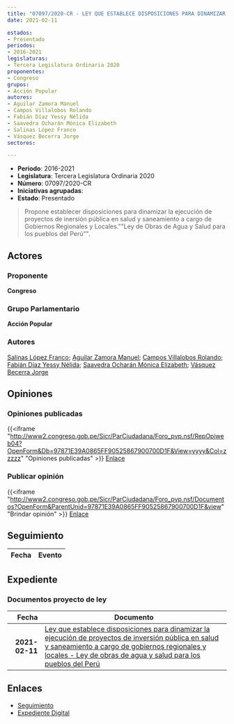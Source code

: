 ```yaml
---
title: "07097/2020-CR - LEY QUE ESTABLECE DISPOSICIONES PARA DINAMIZAR LA EJECUCIÓN DE PROYECTOS DE INVERSIÓN PÚBLICA EN SALUD Y SANEAMIENTO A CARGO DE GOBIERNOS REGIONALES Y LOCALES-'LEY DE OBRAS DE AGUA Y SALUD PARA LOS PUEBLOS DEL PERÚ'"
date: 2021-02-11

estados:
- Presentado
periodos:
- 2016-2021
legislaturas:
- Tercera Legislatura Ordinaria 2020
proponentes:
- Congreso
grupos:
- Acción Popular
autores:
- Aguilar Zamora Manuel
- Campos Villalobos Rolando
- Fabián Díaz Yessy Nélida
- Saavedra Ocharán Mónica Elizabeth
- Salinas López Franco
- Vásquez Becerra Jorge
sectores:

---
```

- **Periodo**: 2016-2021
- **Legislatura**: Tercera Legislatura Ordinaria 2020
- **Número**: 07097/2020-CR
- **Iniciativas agrupadas**: 
- **Estado**: Presentado

> Propone establecer disposiciones para dinamizar la ejecución de proyectos de inersión pública en salud y saneamiento a cargo de Gobiernos Regionales y Locales.""Ley de Obras de Agua y Salud para los pueblos del Perú"".


## Actores

### Proponente

**Congreso**

### Grupo Parlamentario

**Acción Popular**

### Autores

[Salinas López Franco](mailto:mailto:fsalinas@congreso.gob.pe); [Aguilar Zamora Manuel](mailto:mailto:maguilarz@congreso.gob.pe); [Campos Villalobos Rolando](mailto:mailto:r_campos@congreso.gob.pe); [Fabián Díaz Yessy Nélida](mailto:mailto:yfabian@congreso.gob.pe); [Saavedra Ocharán Mónica Elizabeth](mailto:mailto:msaavedra@congreso.gob.pe); [Vásquez Becerra Jorge](mailto:mailto:jvasquezb@congreso.gob.pe)

## Opiniones

### Opiniones publicadas

{{<iframe "http://www2.congreso.gob.pe/Sicr/ParCiudadana/Foro_pvp.nsf/RepOpiweb04?OpenForm&Db=97871E39A0865FF90525867900700D1F&View=yyyy&Col=zzzzz" "Opiniones publicadas" >}}
[Enlace](http://www2.congreso.gob.pe/Sicr/ParCiudadana/Foro_pvp.nsf/RepOpiweb04?OpenForm&Db=97871E39A0865FF90525867900700D1F&View=yyyy&Col=zzzzz)

### Publicar opinión

{{<iframe "http://www2.congreso.gob.pe/Sicr/ParCiudadana/Foro_pvp.nsf/Documentos?OpenForm&ParentUnid=97871E39A0865FF90525867900700D1F&view" "Brindar opinión" >}}
[Enlace](http://www2.congreso.gob.pe/Sicr/ParCiudadana/Foro_pvp.nsf/Documentos?OpenForm&ParentUnid=97871E39A0865FF90525867900700D1F&view)


## Seguimiento

| Fecha | Evento |
|------:|--------|


## Expediente

### Documentos proyecto de ley

| Fecha | Documento |
|------:|-----------|
| **2021-02-11** | [Ley que establece disposiciones para dinamizar la ejecución de proyectos de inversión pública en salud y saneamiento a cargo de gobiernos regionales y locales - Ley de obras de agua y salud para los pueblos del Perú](http://www.leyes.congreso.gob.pe/Documentos/2016_2021/Proyectos_de_Ley_y_de_Resoluciones_Legislativas/PL07097-20210211.pdf) |

## Enlaces

- [Seguimiento](http://www2.congreso.gob.pe/Sicr/TraDocEstProc/CLProLey2016.nsf/f7fff46988ca05b1052578e100829cc7/402b30c740e9e9370525867900724ae3?OpenDocument)
- [Expediente Digital](http://www2.congreso.gob.pe/Sicr/TraDocEstProc/Expvirt_2011.nsf/visbusqptramdoc1621/07097?opendocument)

